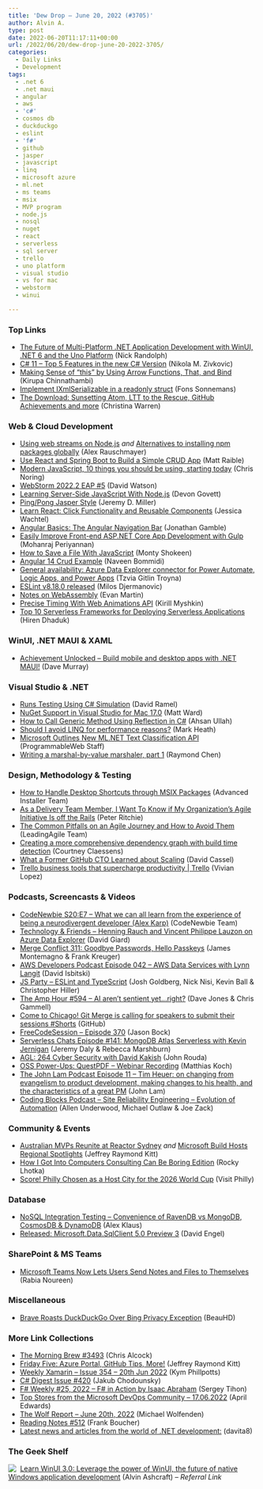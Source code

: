 ```yaml
---
title: 'Dew Drop – June 20, 2022 (#3705)'
author: Alvin A.
type: post
date: 2022-06-20T11:17:11+00:00
url: /2022/06/20/dew-drop-june-20-2022-3705/
categories:
  - Daily Links
  - Development
tags:
  - .net 6
  - .net maui
  - angular
  - aws
  - 'c#'
  - cosmos db
  - duckduckgo
  - eslint
  - 'f#'
  - github
  - jasper
  - javascript
  - linq
  - microsoft azure
  - ml.net
  - ms teams
  - msix
  - MVP program
  - node.js
  - nosql
  - nuget
  - react
  - serverless
  - sql server
  - trello
  - uno platform
  - visual studio
  - vs for mac
  - webstorm
  - winui

---
```

### <a name="top"></a>Top Links

  * <a href="https://nicksnettravels.builttoroam.com/unoapp-extensions-net6/?utm_source=rss&utm_medium=rss&utm_campaign=unoapp-extensions-net6" target="_blank" rel="noopener">The Future of Multi-Platform .NET Application Development with WinUI, .NET 6 and the Uno Platform</a> (Nick Randolph)
  * <a href="https://rubikscode.net/2022/06/20/c-11-top-5-features-in-the-new-c-version/" target="_blank" rel="noopener">C# 11 – Top 5 Features in the new C# Version</a> (Nikola M. Zivkovic)
  * <a href="https://www.kirupa.com/javascript/this_that_arrow_functions_bind.htm" target="_blank" rel="noopener">Making Sense of &#8220;this&#8221; by Using Arrow Functions, That, and Bind</a> (Kirupa Chinnathambi)
  * <a href="https://www.reflectionit.nl/blog/2022/implement-ixmlserializable-in-a-readonly-struct" target="_blank" rel="noopener">Implement IXmlSerializable in a readonly struct</a> (Fons Sonnemans)
  * <a href="http://www.youtube.com/watch?v=HPA5RsZd_xk" target="_blank" rel="noopener">The Download: Sunsetting Atom, LTT to the Rescue, GitHub Achievements and more</a> (Christina Warren)



### <a name="web"></a>Web & Cloud Development

  * <a href="https://2ality.com/2022/06/web-streams-nodejs.html" target="_blank" rel="noopener">Using web streams on Node.js</a> _and_ <a href="https://2ality.com/2022/06/global-npm-install-alternatives.html" target="_blank" rel="noopener">Alternatives to installing npm packages globally</a> (Alex Rauschmayer)
  * <a href="https://developer.okta.com/blog/2022/06/17/simple-crud-react-and-spring-boot" target="_blank" rel="noopener">Use React and Spring Boot to Build a Simple CRUD App</a> (Matt Raible)
  * <a href="https://techcommunity.microsoft.com/t5/educator-developer-blog/modern-javascript-10-things-you-should-be-using-starting-today/ba-p/3520095?WT.mc_id=DOP-MVP-4025064" target="_blank" rel="noopener">Modern JavaScript, 10 things you should be using, starting today</a> (Chris Noring)
  * <a href="https://blog.jetbrains.com/webstorm/2022/06/webstorm-2022-2-eap-5/" target="_blank" rel="noopener">WebStorm 2022.2 EAP #5</a> (David Watson)
  * <a href="https://code.tutsplus.com/tutorials/learning-server-side-javascript-with-nodejs--net-10044" target="_blank" rel="noopener">Learning Server-Side JavaScript With Node.js</a> (Devon Govett)
  * <a href="https://jeremydmiller.com/2022/06/17/ping-pong-jasper-style/" target="_blank" rel="noopener">Ping/Pong Jasper Style</a> (Jeremy D. Miller)
  * <a href="https://thenewstack.io/learn-react-click-functionality-and-reusable-components/" target="_blank" rel="noopener">Learn React: Click Functionality and Reusable Components</a> (Jessica Wachtel)
  * <a href="https://www.telerik.com/blogs/angular-basics-angular-navigation-bar" target="_blank" rel="noopener">Angular Basics: The Angular Navigation Bar</a> (Jonathan Gamble)
  * <a href="https://www.syncfusion.com/blogs/post/easily-improve-front-end-asp-net-core-app-development-with-gulp.aspx" target="_blank" rel="noopener">Easily Improve Front-end ASP.NET Core App Development with Gulp</a> (Mohanraj Periyannan)
  * <a href="https://code.tutsplus.com/tutorials/how-to-save-a-file-with-javascript--cms-41105" target="_blank" rel="noopener">How to Save a File With JavaScript</a> (Monty Shokeen)
  * <a href="https://www.learmoreseekmore.com/2022/06/angular-14-crud-example.html" target="_blank" rel="noopener">Angular 14 Crud Example</a> (Naveen Bommidi)
  * <a href="https://techcommunity.microsoft.com/t5/azure-data-explorer-blog/general-availability-azure-data-explorer-connector-for-power/ba-p/3525007?WT.mc_id=DOP-MVP-4025064" target="_blank" rel="noopener">General availability: Azure Data Explorer connector for Power Automate, Logic Apps, and Power Apps</a> (Tzvia Gitlin Troyna)
  * <a href="https://eslint.org/blog/2022/06/eslint-v8.18.0-released" target="_blank" rel="noopener">ESLint v8.18.0 released</a> (Milos Djermanovic)
  * <a href="http://neugierig.org/software/blog/2022/06/wasm-notes.html" target="_blank" rel="noopener">Notes on WebAssembly</a> (Evan Martin)
  * <a href="https://smashingmagazine.com/2022/06/precise-timing-web-animations-api/" target="_blank" rel="noopener">Precise Timing With Web Animations API</a> (Kirill Myshkin)
  * <a href="https://www.simform.com/blog/serverless-frameworks/" target="_blank" rel="noopener">Top 10 Serverless Frameworks for Deploying Serverless Applications</a> (Hiren Dhaduk)



### <a name="silverlight"></a>WinUI, .NET MAUI & XAML

  * <a href="https://blog.taranissoftware.com/achievement-unlocked-build-mobile-and-desktop-apps-with-net-maui" target="_blank" rel="noopener">Achievement Unlocked &#8211; Build mobile and desktop apps with .NET MAUI!</a> (Dave Murray)



### <a name="dotnet"></a>Visual Studio & .NET

  * <a href="https://visualstudiomagazine.com/articles/2022/06/17/runs-testing.aspx" target="_blank" rel="noopener">Runs Testing Using C# Simulation</a> (David Ramel)
  * <a href="http://lastexitcode.com/blog/2022/06/19/NuGetSupportInVisualStudio17-0/" target="_blank" rel="noopener">NuGet Support in Visual Studio for Mac 17.0</a> (Matt Ward)
  * <a href="https://code-maze.com/csharp-call-generic-method-using-reflection/" target="_blank" rel="noopener">How to Call Generic Method Using Reflection in C#</a> (Ahsan Ullah)
  * <a href="https://markheath.net/post/linq-performance" target="_blank" rel="noopener">Should I avoid LINQ for performance reasons?</a> (Mark Heath)
  * <a href="https://www.programmableweb.com/news/microsoft-outlines-new-mlnet-text-classification-api/elsewhere-web/2022/06/17" target="_blank" rel="noopener">Microsoft Outlines New ML.NET Text Classification API</a> (ProgrammableWeb Staff)
  * <a href="https://devblogs.microsoft.com/oldnewthing/20220617-41/?p=106760" target="_blank" rel="noopener">Writing a marshal-by-value marshaler, part 1</a> (Raymond Chen)



### <a name="design"></a>Design, Methodology & Testing

  * <a href="https://www.advancedinstaller.com/handle-desktop-shortcuts-through-msix.html" target="_blank" rel="noopener">How to Handle Desktop Shortcuts through MSIX Packages</a> (Advanced Installer Team)
  * <a href="http://blog.peterritchie.com/posts/agile-off-the-rails" target="_blank" rel="noopener">As a Delivery Team Member, I Want To Know if My Organization&#8217;s Agile Initiative Is off the Rails</a> (Peter Ritchie)
  * <a href="https://www.leadingagile.com/2022/06/the-common-pitfalls-on-an-agile-journey-and-how-to-avoid-them/?utm_source=The%20Common%20Pitfalls%20on%20an%20Agile%20Journey%20and%20How%20to%20Avoid%20Them&utm_medium=RSS&utm_campaign=RSS%20Reader" target="_blank" rel="noopener">The Common Pitfalls on an Agile Journey and How to Avoid Them</a> (LeadingAgile Team)
  * <a href="https://github.blog/2022-06-17-creating-comprehensive-dependency-graph-build-time-detection/" target="_blank" rel="noopener">Creating a more comprehensive dependency graph with build time detection</a> (Courtney Claessens)
  * <a href="https://thenewstack.io/what-a-former-github-cto-learned-about-scaling/" target="_blank" rel="noopener">What a Former GitHub CTO Learned about Scaling</a> (David Cassel)
  * <a href="https://blog.trello.com/enterprise/trello-business-tools-features" target="_blank" rel="noopener">Trello business tools that supercharge productivity | Trello</a> (Vivian Lopez)



### <a name="podcasts"></a>Podcasts, Screencasts & Videos

  * <a href="https://www.codenewbie.org/podcast/what-we-can-all-learn-from-the-experience-of-being-a-neurodivergent-developer" target="_blank" rel="noopener">CodeNewbie S20:E7 &#8211; What we can all learn from the experience of being a neurodivergent developer (Alex Karp)</a> (CodeNewbie Team)
  * <a href="https://davidgiard.com/henning-rauch-and-vincent-philippe-lauzon-on-azure-data-explorer" target="_blank" rel="noopener">Technology & Friends &#8211; Henning Rauch and Vincent Philippe Lauzon on Azure Data Explorer</a> (David Giard)
  * <a href="http://www.mergeconflict.fm/311" target="_blank" rel="noopener">Merge Conflict 311: Goodbye Passwords, Hello Passkeys</a> (James Montemagno & Frank Kreuger)
  * <a href="https://soundcloud.com/awsdevelopers/episode-042-aws-data-services-with-lynn-langit" target="_blank" rel="noopener">AWS Developers Podcast Episode 042 &#8211; AWS Data Services with Lynn Langit</a> (David Isbitski)
  * <a href="https://changelog.com/jsparty/230" target="_blank" rel="noopener">JS Party &#8211; ESLint and TypeScript</a> (Josh Goldberg, Nick Nisi, Kevin Ball & Christopher Hiller)
  * <a href="https://theamphour.com/594-ai-arent-sentient-yet-right/" target="_blank" rel="noopener">The Amp Hour #594 – AI aren’t sentient yet…right?</a> (Dave Jones & Chris Gammell)
  * <a href="http://www.youtube.com/watch?v=3uawlDmubvE" target="_blank" rel="noopener">Come to Chicago! Git Merge is calling for speakers to submit their sessions #Shorts</a> (GitHub)
  * <a href="http://www.youtube.com/watch?v=Zgkty9GzjOI" target="_blank" rel="noopener">FreeCodeSession &#8211; Episode 370</a> (Jason Bock)
  * <a href="https://www.serverlesschats.com/141" target="_blank" rel="noopener">Serverless Chats Episode #141: MongoDB Atlas Serverless with Kevin Jernigan</a> (Jeremy Daly & Rebecca Marshburn)
  * <a href="https://www.ageekleader.com/agl-264-cyber-security-with-david-kakish/" target="_blank" rel="noopener">AGL: 264 Cyber Security with David Kakish</a> (John Rouda)
  * <a href="https://blog.jetbrains.com/dotnet/2022/06/17/oss-power-ups-questpdf-webinar-recording/" target="_blank" rel="noopener">OSS Power-Ups: QuestPDF – Webinar Recording</a> (Matthias Koch)
  * <a href="https://john-lam-podcast.simplecast.com/episodes/ep11-tim-heuer-on-changing-from-evangelism-to-product-development-making-changes-to-his-health-and-the-characteristics-of-a-great-pm-WuIxXEJ8" target="_blank" rel="noopener">The John Lam Podcast Episode 11 &#8211; Tim Heuer: on changing from evangelism to product development, making changes to his health, and the characteristics of a great PM</a> (John Lam)
  * <a href="https://www.codingblocks.net/podcast/site-reliability-engineeing-evolution-of-automation/" target="_blank" rel="noopener">Coding Blocks Podcast &#8211; Site Reliability Engineering – Evolution of Automation</a> (Allen Underwood, Michael Outlaw & Joe Zack)



### <a name="events"></a>Community & Events

  * <a href="https://techcommunity.microsoft.com/t5/microsoft-mvp-award-program-blog/australian-mvps-reunite-at-reactor-sydney/ba-p/3522336?WT.mc_id=DOP-MVP-4025064" target="_blank" rel="noopener">Australian MVPs Reunite at Reactor Sydney</a> _and_ <a href="https://techcommunity.microsoft.com/t5/microsoft-mvp-award-program-blog/microsoft-build-hosts-regional-spotlights/ba-p/3522244?WT.mc_id=DOP-MVP-4025064" target="_blank" rel="noopener">Microsoft Build Hosts Regional Spotlights</a> (Jeffrey Raymond Kitt)
  * <a href="https://blog.lhotka.net/2022/06/18/How-I-Got-Into-Computers-Consulting-Can-Be-Boring-Edition" target="_blank" rel="noopener">How I Got Into Computers Consulting Can Be Boring Edition</a> (Rocky Lhotka)
  * <a href="https://www.visitphilly.com/features/philadelphia-chosen-as-a-host-city-for-the-2026-world-cup/" target="_blank" rel="noopener">Score! Philly Chosen as a Host City for the 2026 World Cup</a> (Visit Philly)



### <a name="sql"></a>Database

  * <a href="https://alex-klaus.com/ravendb-yabt-testing/" target="_blank" rel="noopener">NoSQL Integration Testing – Convenience of RavenDB vs MongoDB, CosmosDB & DynamoDB</a> (Alex Klaus)
  * <a href="https://techcommunity.microsoft.com/t5/sql-server-blog/released-microsoft-data-sqlclient-5-0-preview-3/ba-p/3522399?WT.mc_id=DOP-MVP-4025064" target="_blank" rel="noopener">Released: Microsoft.Data.SqlClient 5.0 Preview 3</a> (David Engel)



### <a name="sp"></a>SharePoint & MS Teams

  * <a href="https://petri.com/microsoft-teams-chat-with-self-feature/" target="_blank" rel="noopener">Microsoft Teams Now Lets Users Send Notes and Files to Themselves</a> (Rabia Noureen)



### <a name="misc"></a>Miscellaneous

  * <a href="https://tech.slashdot.org/story/22/06/17/212254/brave-roasts-duckduckgo-over-bing-privacy-exception?utm_source=rss1.0mainlinkanon&utm_medium=feed" target="_blank" rel="noopener">Brave Roasts DuckDuckGo Over Bing Privacy Exception</a> (BeauHD)



### <a name="links"></a>More Link Collections

  * <a href="https://blog.cwa.me.uk/2022/06/20/the-morning-brew-3493/" target="_blank" rel="noopener">The Morning Brew #3493</a> (Chris Alcock)
  * <a href="https://techcommunity.microsoft.com/t5/microsoft-mvp-award-program-blog/friday-five-azure-portal-github-tips-more/ba-p/3518430?WT.mc_id=DOP-MVP-4025064" target="_blank" rel="noopener">Friday Five: Azure Portal, GitHub Tips, More!</a> (Jeffrey Raymond Kitt)
  * <a href="https://weeklyxamarin.com/issues/354" target="_blank" rel="noopener">Weekly Xamarin &#8211; Issue 354 &#8211; 20th Jun 2022</a> (Kym Phillpotts)
  * <a href="https://csharpdigest.net/digests/420" target="_blank" rel="noopener">C# Digest Issue #420</a> (Jakub Chodounsky)
  * <a href="https://sergeytihon.com/2022/06/18/f-weekly-24-2022-f-in-action/" target="_blank" rel="noopener">F# Weekly #25, 2022 – F# in Action by Isaac Abraham</a> (Sergey Tihon)
  * <a href="https://devblogs.microsoft.com/devops/top-stores-from-the-microsoft-devops-community-17-06-2022/?WT.mc_id=DOP-MVP-4025064" target="_blank" rel="noopener">Top Stores from the Microsoft DevOps Community – 17.06.2022</a> (April Edwards)
  * <a href="https://michael-wolfenden.github.io/2022/06/20/june-20th-2022/" target="_blank" rel="noopener">The Wolf Report &#8211; June 20th, 2022</a> (Michael Wolfenden)
  * <a href="https://www.frankysnotes.com/2022/06/reading-notes-512.html" target="_blank" rel="noopener">Reading Notes #512</a> (Frank Boucher)
  * <a href="https://davidshergilashvili.space/2022/06/19/latest-news-and-articles-from-the-world-of-net-development/" target="_blank" rel="noopener">Latest news and articles from the world of .NET development:</a> (davita8)



### <a name="shelf"></a>The Geek Shelf

<a href="https://www.amazon.com/dp/1800208669/?tag=amavin-20" target="_blank" rel="noopener"><img decoding="async" align="left" style="margin: 0px 4px 0px 0px; border: 0px currentcolor; border-image: none; float: left; display: inline; background-image: none;" src="https://m.media-amazon.com/images/I/41Z9lMC71WL._SS135_.jpg" border="0" /></a>&nbsp;<a href="https://www.amazon.com/dp/1800208669/?tag=amavin-20" target="_blank" rel="noopener">Learn WinUI 3.0: Leverage the power of WinUI, the future of native Windows application development</a> (Alvin Ashcraft) _&#8211; Referral Link_
